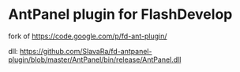 AntPanel plugin for FlashDevelop
===================

fork of https://code.google.com/p/fd-ant-plugin/

dll: https://github.com/SlavaRa/fd-antpanel-plugin/blob/master/AntPanel/bin/release/AntPanel.dll
